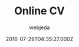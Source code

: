 ---
title: Online CV
github: 'https://github.com/sharu725/online-cv'
demo: 'http://webjeda.com/online-cv/'
author: webjeda
ssg:
  - Jekyll
cms:
  - No Cms
date: 2016-07-29T04:35:27.000Z
github_branch: master
description: A minimal Jekyll Theme to host your resume (CV)
stale: false
---
